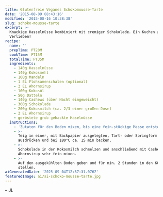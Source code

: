 ```yaml
---
title: Glutenfreie Veganes Schokomousse-Tarte
date: '2015-08-09 08:43:16'
modified: '2015-08-16 10:38:38'
slug: schoko-mousse-tarte
excerpt: >-
  Knackige Hasselnüsse kombiniert mit cremiger Schokolade. Ein Kuchen zum
  Verlieben!
recipe:
  name: ''
  prepTime: PT20M
  cookTime: PT15M
  totalTime: PT35M
  ingredients:
    - 140g Hasselnüsse
    - 140g Kokosmehl
    - 100g Mandeln
    - 1 EL Flohsamenschalen (optional)
    - 2 EL Ahornsirup
    - 100g Kokosöl
    - 50g Datteln
    - 140g Cashews (über Nacht eingeweicht)
    - 300g Schokolade
    - 200g Kokosmilch (ca. 2/3 einer großen Dose)
    - 2 EL Ahornsirup
    - geröstete grob gehackte Haselnüsse
  instructions:
    - 'Zutaten für den Boden mixen, bis eine fein-stückige Masse entsteht.'
    - >-
      Teig in einer, mit Backpapier ausgelegten, Tart- oder Springform flach
      ausdrücken und bei 180°C ca. 15 min backen.
    - >-
      Schokolade in der Kokosmilch schmelzen und anschließend mit Cashews und
      Ahornsirup sehr fein mixen.
    - >-
      Auf den ausgekühlten Boden geben und für min. 2 Stunden in den Kühlschrank
      stellen.
aiGeneratedDate: '2025-09-04T12:57:31.076Z'
featuredImage: ai/ai-schoko-mousse-tarte.jpg
---
```


– JL [<!-- Image removed (no copyright): schokomouse-tarte-collage-640x209.jpg -->](https://www.veganblatt.com/i/schokomouse-tarte-collage.jpg)
